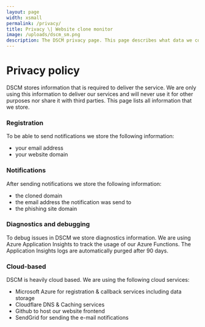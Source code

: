 ```yaml
---
layout: page
width: xsmall
permalink: /privacy/
title: Privacy \| Website clone monitor
image: /uploads/dscm_sm.png
description: The DSCM privacy page. This page describes what data we collect, where it's located and for what purposes.
---
```


# Privacy policy

DSCM stores information that is required to deliver the service. We are only using this information to deliver our services and will never use it for other purposes nor share it with third parties. This page lists all information that we store.

### Registration

To be able to send notifications we store the following information:
* your email address
* your website domain

### Notifications

After sending notifications we store the following information:
* the cloned domain
* the email address the notification was send to
* the phishing site domain

### Diagnostics and debugging

To debug issues in DSCM we store diagnostics information. We are using Azure Application Insights to track the usage of our Azure Functions.
The Application Insights logs are automatically purged after 90 days.

### Cloud-based

DSCM is heavily cloud based. We are using the following cloud services:
* Microsoft Azure for registration & callback services including data storage
* Cloudflare DNS & Caching services
* Github to host our website frontend
* SendGrid for sending the e-mail notifications
